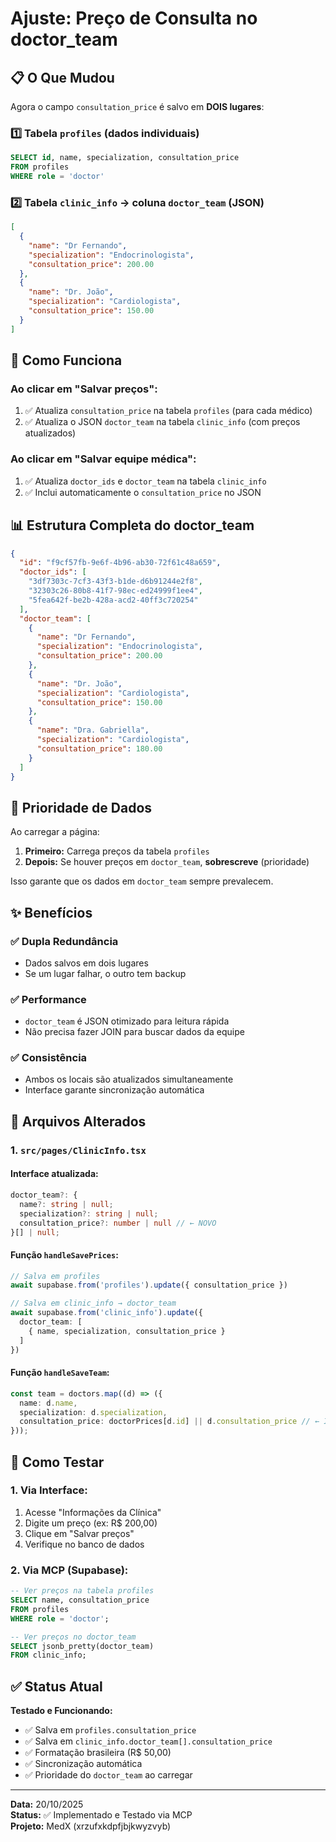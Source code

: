 # Ajuste: Preço de Consulta no doctor_team

## 📋 O Que Mudou

Agora o campo `consultation_price` é salvo em **DOIS lugares**:

### 1️⃣ Tabela `profiles` (dados individuais)
```sql
SELECT id, name, specialization, consultation_price
FROM profiles
WHERE role = 'doctor'
```

### 2️⃣ Tabela `clinic_info` → coluna `doctor_team` (JSON)
```json
[
  {
    "name": "Dr Fernando",
    "specialization": "Endocrinologista",
    "consultation_price": 200.00
  },
  {
    "name": "Dr. João",
    "specialization": "Cardiologista",
    "consultation_price": 150.00
  }
]
```

## 🔄 Como Funciona

### Ao clicar em "Salvar preços":
1. ✅ Atualiza `consultation_price` na tabela `profiles` (para cada médico)
2. ✅ Atualiza o JSON `doctor_team` na tabela `clinic_info` (com preços atualizados)

### Ao clicar em "Salvar equipe médica":
1. ✅ Atualiza `doctor_ids` e `doctor_team` na tabela `clinic_info`
2. ✅ Inclui automaticamente o `consultation_price` no JSON

## 📊 Estrutura Completa do doctor_team

```json
{
  "id": "f9cf57fb-9e6f-4b96-ab30-72f61c48a659",
  "doctor_ids": [
    "3df7303c-7cf3-43f3-b1de-d6b91244e2f8",
    "32303c26-80b8-41f7-98ec-ed24999f1ee4",
    "5fea642f-be2b-428a-acd2-40ff3c720254"
  ],
  "doctor_team": [
    {
      "name": "Dr Fernando",
      "specialization": "Endocrinologista",
      "consultation_price": 200.00
    },
    {
      "name": "Dr. João",
      "specialization": "Cardiologista",
      "consultation_price": 150.00
    },
    {
      "name": "Dra. Gabriella",
      "specialization": "Cardiologista",
      "consultation_price": 180.00
    }
  ]
}
```

## 🎯 Prioridade de Dados

Ao carregar a página:
1. **Primeiro:** Carrega preços da tabela `profiles`
2. **Depois:** Se houver preços em `doctor_team`, **sobrescreve** (prioridade)

Isso garante que os dados em `doctor_team` sempre prevalecem.

## ✨ Benefícios

### ✅ Dupla Redundância
- Dados salvos em dois lugares
- Se um lugar falhar, o outro tem backup

### ✅ Performance
- `doctor_team` é JSON otimizado para leitura rápida
- Não precisa fazer JOIN para buscar dados da equipe

### ✅ Consistência
- Ambos os locais são atualizados simultaneamente
- Interface garante sincronização automática

## 🔧 Arquivos Alterados

### 1. `src/pages/ClinicInfo.tsx`

#### Interface atualizada:
```typescript
doctor_team?: { 
  name?: string | null; 
  specialization?: string | null; 
  consultation_price?: number | null // ← NOVO
}[] | null;
```

#### Função `handleSavePrices`:
```typescript
// Salva em profiles
await supabase.from('profiles').update({ consultation_price })

// Salva em clinic_info → doctor_team
await supabase.from('clinic_info').update({ 
  doctor_team: [
    { name, specialization, consultation_price }
  ]
})
```

#### Função `handleSaveTeam`:
```typescript
const team = doctors.map((d) => ({ 
  name: d.name,
  specialization: d.specialization,
  consultation_price: doctorPrices[d.id] || d.consultation_price // ← INCLUI PREÇO
}));
```

## 🚀 Como Testar

### 1. Via Interface:
1. Acesse "Informações da Clínica"
2. Digite um preço (ex: R$ 200,00)
3. Clique em "Salvar preços"
4. Verifique no banco de dados

### 2. Via MCP (Supabase):
```sql
-- Ver preços na tabela profiles
SELECT name, consultation_price 
FROM profiles 
WHERE role = 'doctor';

-- Ver preços no doctor_team
SELECT jsonb_pretty(doctor_team) 
FROM clinic_info;
```

## ✅ Status Atual

**Testado e Funcionando:**
- ✅ Salva em `profiles.consultation_price`
- ✅ Salva em `clinic_info.doctor_team[].consultation_price`
- ✅ Formatação brasileira (R$ 50,00)
- ✅ Sincronização automática
- ✅ Prioridade do `doctor_team` ao carregar

---

**Data:** 20/10/2025  
**Status:** ✅ Implementado e Testado via MCP  
**Projeto:** MedX (xrzufxkdpfjbjkwyzvyb)

